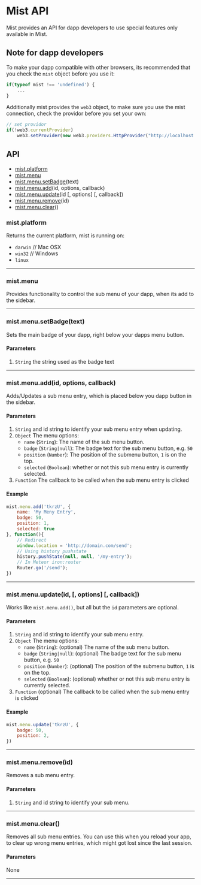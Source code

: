 # Mist API

Mist provides an API for dapp developers to use special features only available in Mist.

## Note for dapp developers

To make your dapp compatible with other browsers, its recommended that you check the `mist` object before you use it:

```js
if(typeof mist !== 'undefined') {
    ...
}
```

Additionally mist provides the `web3` object, to make sure you use the mist connection, check the providor before you set your own:

```js
// set providor
if(!web3.currentProvider)
    web3.setProvider(new web3.providers.HttpProvider("http://localhost:8545"));
```

## API


- [mist.platform](#mistmenuupdateid-options-callback)
- [mist.menu](#mistmenuupdateid-options-callback)
- [mist.menu.setBadge](#mistmenusetbadgetext)(text)
- [mist.menu.add](#mistmenuaddid-options-callback)(id, options, callback)
- [mist.menu.update](#mistmenuupdateid--options--callback)(id [, options] [, callback])
- [mist.menu.remove](#mistmenuremoveid)(id)
- [mist.menu.clear](#mistmenuclear)()


### mist.platform

Returns the current platform, mist is running on:

- `darwin` // Mac OSX
- `win32` // Windows
- `linux`

***


### mist.menu

Provides functionality to control the sub menu of your dapp, when its add to the sidebar.

***

### mist.menu.setBadge(text)

Sets the main badge of your dapp, right below your dapps menu button.

#### Parameters

1. `String` the string used as the badge text

***

### mist.menu.add(id, options, callback)

Adds/Updates a sub menu entry, which is placed below you dapp button in the sidebar.

#### Parameters

1. `String` and id string to identify your sub menu entry when updating.
2. `Object` The menu options:
    - `name` (`String`): The name of the sub menu button.
    - `badge` (`String|null`): The badge text for the sub menu button, e.g. `50`
    - `position` (`Number`): The position of the submenu button, `1` is on the top.
    - `selected` (`Boolean`): whether or not this sub menu entry is currently selected.
3. `Function` The callback to be called when the sub menu entry is clicked

#### Example

```js
mist.menu.add('tkrzU', {
    name: 'My Meny Entry',
    badge: 50,
    position: 1,
    selected: true
}, function(){
    // Redirect
    window.location = 'http://domain.com/send';
    // Using history pushstate
    history.pushState(null, null, '/my-entry');
    // In Meteor iron:router
    Router.go('/send');
})
```

***

### mist.menu.update(id, [, options] [, callback])

Works like `mist.menu.add()`, but all but the `id` parameters are optional.

#### Parameters

1. `String` and id string to identify your sub menu entry.
2. `Object` The menu options:
    - `name` (`String`): (optional) The name of the sub menu button.
    - `badge` (`String|null`): (optional) The badge text for the sub menu button, e.g. `50`
    - `position` (`Number`): (optional) The position of the submenu button, `1` is on the top.
    - `selected` (`Boolean`): (optional) whether or not this sub menu entry is currently selected.
3. `Function` (optional) The callback to be called when the sub menu entry is clicked

#### Example

```js
mist.menu.update('tkrzU', {
    badge: 50,
    position: 2,
})
```

***

### mist.menu.remove(id)

Removes a sub menu entry.

#### Parameters

1. `String` and id string to identify your sub menu.

***

### mist.menu.clear()

Removes all sub menu entries. You can use this when you reload your app,
to clear up wrong menu entries, which might got lost since the last session.

#### Parameters

None

***

